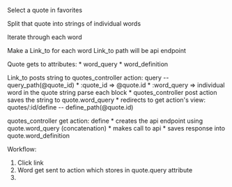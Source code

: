 Select a quote in favorites

Split that quote into strings of individual words

Iterate through each word

Make a Link_to for each word
    Link_to path will be api endpoint

Quote gets to attributes:
    * word_query
    * word_definition

Link_to posts string to quotes_controller action: query -- query_path(@quote_id)
    * :quote_id => @quote.id
    * :word_query => individual word in the quote string parse each block
    * quotes_controller post action saves the string to quote.word_query
    * redirects to get action's view: quotes/:id/define -- define_path(@quote.id)

quotes_controller get action: define
    * creates the api endpoint using quote.word_query (concatenation)
    * makes call to api
    * saves response into quote.word_definition

Workflow:
1. Click link
2. Word get sent to action which stores in quote.query attribute
3. 